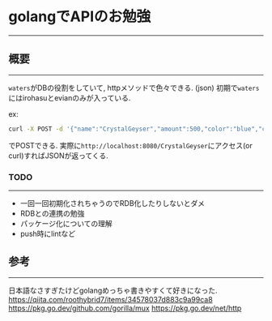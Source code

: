 # golangでAPIのお勉強
---

## 概要
---
`waters`がDBの役割をしていて, httpメソッドで色々できる. (json)
初期で`waters`にはirohasuとevianのみが入っている.

ex:
```bash
curl -X POST -d '{"name":"CrystalGeyser","amount":500,"color":"blue","company": {"name":"CrystalGeyser","home":"US","establishment":1977}}' http://localhost:8080/

```
でPOSTできる.
実際に`http://localhost:8080/CrystalGeyser`にアクセス(or curl)すればJSONが返ってくる.


### TODO
---
* 一回一回初期化されちゃうのでRDB化したりしないとダメ
* RDBとの連携の勉強
* パッケージ化についての理解
* push時にlintなど


## 参考
---
日本語なさすぎたけどgolangめっちゃ書きやすくて好きになった.
https://qiita.com/roothybrid7/items/34578037d883c9a99ca8
https://pkg.go.dev/github.com/gorilla/mux
https://pkg.go.dev/net/http